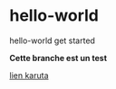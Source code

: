 # hello-world
hello-world  get started

**Cette branche est un test**

[lien karuta](https://portfolios.polytech.univ-smn.fr)
